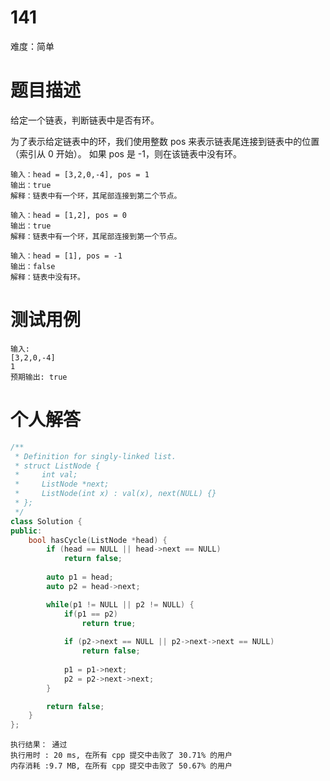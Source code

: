 141 
===

难度：简单

# 题目描述

给定一个链表，判断链表中是否有环。

为了表示给定链表中的环，我们使用整数 pos 来表示链表尾连接到链表中的位置（索引从 0 开始）。 如果 pos 是 -1，则在该链表中没有环。

```
输入：head = [3,2,0,-4], pos = 1
输出：true
解释：链表中有一个环，其尾部连接到第二个节点。
```

```
输入：head = [1,2], pos = 0
输出：true
解释：链表中有一个环，其尾部连接到第一个节点。
```

```
输入：head = [1], pos = -1
输出：false
解释：链表中没有环。
```

# 测试用例

```
输入: 
[3,2,0,-4]
1
预期输出: true
```

# 个人解答 

```c++
/**
 * Definition for singly-linked list.
 * struct ListNode {
 *     int val;
 *     ListNode *next;
 *     ListNode(int x) : val(x), next(NULL) {}
 * };
 */
class Solution {
public:
    bool hasCycle(ListNode *head) {
        if (head == NULL || head->next == NULL)
            return false;
        
        auto p1 = head;
        auto p2 = head->next;

        while(p1 != NULL || p2 != NULL) {
            if(p1 == p2)
                return true;
            
            if (p2->next == NULL || p2->next->next == NULL)
                return false;
            
            p1 = p1->next;
            p2 = p2->next->next;
        }

        return false;
    }
};
```

```
执行结果： 通过
执行用时 : 20 ms, 在所有 cpp 提交中击败了 30.71% 的用户
内存消耗 :9.7 MB, 在所有 cpp 提交中击败了 50.67% 的用户
```

